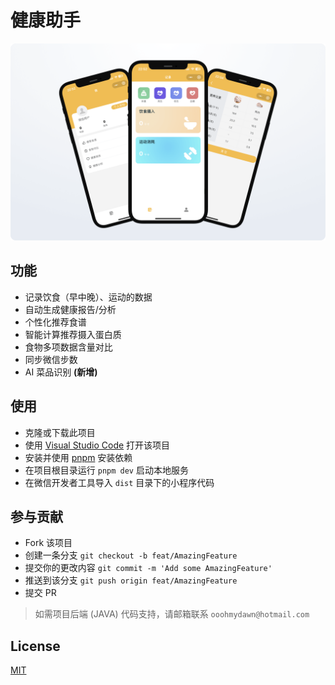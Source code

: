 # 健康助手

![health-helper](static/screenshot.png)

## 功能
- 记录饮食（早中晚）、运动的数据
- 自动生成健康报告/分析
- 个性化推荐食谱
- 智能计算推荐摄入蛋白质
- 食物多项数据含量对比
- 同步微信步数
- AI 菜品识别 <b>(新增)</b>

## 使用
- 克隆或下载此项目
- 使用 [Visual Studio Code](https://code.visualstudio.com/) 打开该项目
- 安装并使用 [pnpm](https://pnpm.io/) 安装依赖
- 在项目根目录运行 `pnpm dev` 启动本地服务
- 在微信开发者工具导入 `dist` 目录下的小程序代码

## 参与贡献
- Fork 该项目
- 创建一条分支 `git checkout -b feat/AmazingFeature`
- 提交你的更改内容 `git commit -m 'Add some AmazingFeature'`
- 推送到该分支 `git push origin feat/AmazingFeature`
- 提交 PR


> 如需项目后端 (JAVA) 代码支持，请邮箱联系 `ooohmydawn@hotmail.com`


## License

[MIT](https://github.com/leon-fong/health-helper/blob/main/LICENSE)
